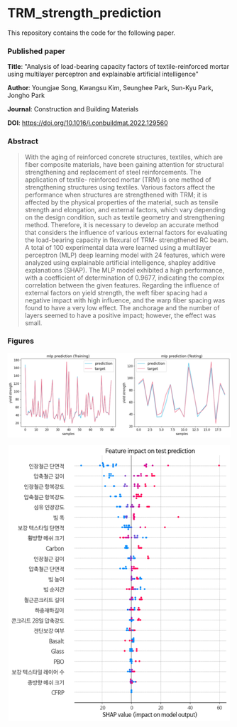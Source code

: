 # TRM_strength_prediction

This repository contains the code for the following paper.
### Published paper
**Title**: "Analysis of load-bearing capacity factors of textile-reinforced mortar using multilayer perceptron and explainable artificial intelligence"

**Author**: Youngjae Song, Kwangsu Kim, Seunghee Park, Sun-Kyu Park, Jongho Park

**Journal**: Construction and Building Materials

**DOI**: https://doi.org/10.1016/j.conbuildmat.2022.129560

### Abstract
>With the aging of reinforced concrete structures, textiles, which are fiber composite materials, have been gaining attention for structural strengthening and replacement of steel reinforcements. The application of textile- reinforced mortar (TRM) is one method of strengthening structures using textiles. Various factors affect the performance when structures are strengthened with TRM; it is affected by the physical properties of the material, such as tensile strength and elongation, and external factors, which vary depending on the design condition, such as textile geometry and strengthening method. Therefore, it is necessary to develop an accurate method that considers the influence of various external factors for evaluating the load-bearing capacity in flexural of TRM- strengthened RC beam. A total of 100 experimental data were learned using a multilayer perceptron (MLP) deep learning model with 24 features, which were analyzed using explainable artificial intelligence, shapley additive explanations (SHAP). The MLP model exhibited a high performance, with a coefficient of determination of 0.9677, indicating the complex correlation between the given features. Regarding the influence of external factors on yield strength, the weft fiber spacing had a negative impact with high influence, and the warp fiber spacing was found to have a very low effect. The anchorage and the number of layers seemed to have a positive impact; however, the effect was small.

### Figures
<p align="center">
<img src="output/train_test_eval.png" width="1000px"/>
</p>

<p align="center">
<img src="output/shap_plot.png" width="500px"/>
</p>


